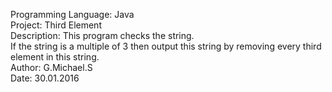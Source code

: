 Programming Language: Java <br>
Project: Third Element <br>
Description: This program checks the string. <br> 
If the string is a multiple of 3 then output this string by removing every third element in this string. <br>
Author: G.Michael.S <br>
Date: 30.01.2016 <br>
